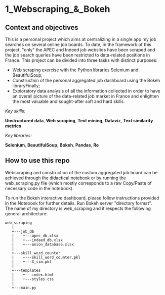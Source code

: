 <h1> 1_Webscraping_&_Bokeh </h1>

<h2> Context and objectives </h2>

This is a personal project which aims at centralizing in a single app my job searches on several online job boards. To date, in the framework of this project, "only" the APEC and Indeed job websites have been scraped and the job search queries have been restricted to data-related positions in France. 
This project can be divided into three tasks with distinct purposes: 
* Web scraping exercise with the Python libraries Selenium and BeautifulSoup; 
* Construction of the personal aggregated job dashboard using the Bokeh libraryFinally;
* Exploratory data analysis of all the information collected in order to have an overall picture of the data-related job market in France and enlighten the most valuable and sought-after soft and hard skills.

*Key skills:*

**Unstructured data**, **Web scraping**, **Text mining**, **Dataviz**, **Text similarity metrics**

*Key libraries:*

**Selenium**, **BeautifulSoup**, **Bokeh**, **Pandas**, **Re**


<h2> How to use this repo </h2>

Webscraping and construction of the custom aggregated job board can be achieved through the didactical notebook or by running the web_scraping.py file (which mostly corresponds to a raw Copy/Paste of necessary code in the notebook).

To run the Bokeh interactive dashboard, please follow instructions provided in the Notebook for further details.
Run Bokeh server "directory format". The name of my directory is web_scraping and it respects the following general architecture:
```
web_scraping
   |
   +---job_db
   |    +---apec_db.xlsx
   |    +---indeed_db.xlsx
   |    +---union_database.xlsx
   |
   +---skill_word_counter
   |    +---skill_word_counter.pkl
   |    +---X_sim.pkl
   |
   +---templates
   |    +---index.html
   |    +---styles.css
   |
   +---main.py
```